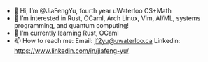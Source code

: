 - 👋 Hi, I’m @JiaFengYu, fourth year uWaterloo CS+Math
- 👀 I’m interested in Rust, OCaml, Arch Linux, Vim, AI/ML, systems programming, and quantum computing!
- 🌱 I’m currently learning Rust, OCaml
- 📫 How to reach me: 
Email: jf2yu@uwaterloo.ca
Linkedin: https://www.linkedin.com/in/jiafeng-yu/

<!--- - 💞️ I’m looking to collaborate on ... --->
<!---
JiaFengYu/JiaFengYu is a ✨ special ✨ repository because its `README.md` (this file) appears on your GitHub profile.
You can click the Preview link to take a look at your changes.
--->
